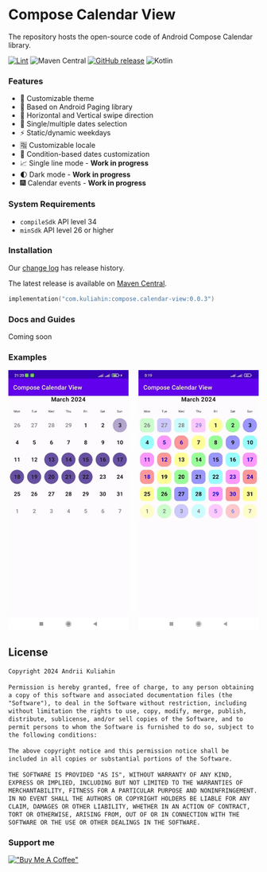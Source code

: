 # Compose Calendar View

The repository hosts the open-source code of Android Compose Calendar library.

[![Lint](https://github.com/AndrewKuliahin96/compose-calendar-view/actions/workflows/lint.yml/badge.svg)](https://github.com/AndrewKuliahin96/compose-calendar-view/actions/workflows/lint.yml)
![Maven Central](https://img.shields.io/maven-central/v/com.kuliahin:compose.calendar-view)
[![GitHub release](https://img.shields.io/github/release/AndrewKuliahin96/compose-calendar-view.svg?maxAge=10)](https://github.com/AndrewKuliahin96/compose-calendar-view/releases)
![Kotlin](https://kotlin-version.aws.icerock.dev/kotlin-version/kotlin-version?group=com.kuliahin&name=calendar-view)

### Features

* 🌈 Customizable theme
* 📑 Based on Android Paging library
* 🧭 Horizontal and Vertical swipe direction
* 🎲 Single/multiple dates selection
* ⚡️ Static/dynamic weekdays
* 🈯️ Customizable locale
* 💠 Condition-based dates customization
* 📈 Single line mode - **Work in progress**
* 🌓 Dark mode - **Work in progress**
* 🎆 Calendar events - **Work in progress**

### System Requirements

* `compileSdk` API level 34
* `minSdk` API level 26 or higher

### Installation

Our [change log][changelog] has release history.

The latest release is available
on [Maven Central](https://search.maven.org/artifact/com.kuliahin/compose.calendar-view/0.0.3/jar).

```kotlin
implementation("com.kuliahin:compose.calendar-view:0.0.3")
```

### Docs and Guides

Coming soon

### Examples

<div style="display: flex; justify-content: space-between;">
  <img src="pics/example_screenshot.webp" width="48%" alt="Example Screenshot">
  <img src="pics/example_customization.webp" width="48%" alt="Example Customization">
</div>

License
-------

```
Copyright 2024 Andrii Kuliahin

Permission is hereby granted, free of charge, to any person obtaining a copy of this software and associated documentation files (the "Software"), to deal in the Software without restriction, including without limitation the rights to use, copy, modify, merge, publish, distribute, sublicense, and/or sell copies of the Software, and to permit persons to whom the Software is furnished to do so, subject to the following conditions:

The above copyright notice and this permission notice shall be included in all copies or substantial portions of the Software.

THE SOFTWARE IS PROVIDED "AS IS", WITHOUT WARRANTY OF ANY KIND, EXPRESS OR IMPLIED, INCLUDING BUT NOT LIMITED TO THE WARRANTIES OF MERCHANTABILITY, FITNESS FOR A PARTICULAR PURPOSE AND NONINFRINGEMENT. IN NO EVENT SHALL THE AUTHORS OR COPYRIGHT HOLDERS BE LIABLE FOR ANY CLAIM, DAMAGES OR OTHER LIABILITY, WHETHER IN AN ACTION OF CONTRACT, TORT OR OTHERWISE, ARISING FROM, OUT OF OR IN CONNECTION WITH THE SOFTWARE OR THE USE OR OTHER DEALINGS IN THE SOFTWARE.
```

[changelog]: https://github.com/AndrewKuliahin96/compose-calendar-view/releases

### Support me

[!["Buy Me A Coffee"](https://www.buymeacoffee.com/assets/img/custom_images/orange_img.png)](https://www.buymeacoffee.com/andrewkuliahin)
